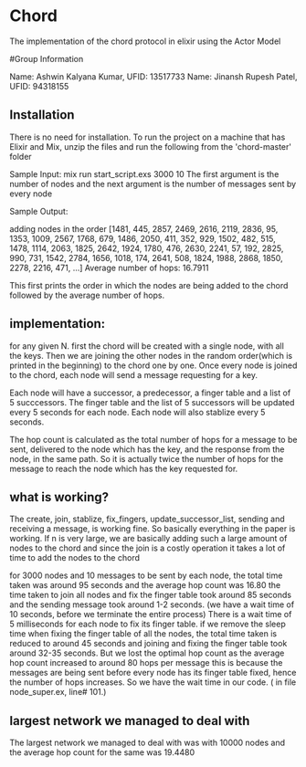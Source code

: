 # Chord

The implementation of the chord protocol in elixir using the Actor Model


#Group Information

Name: Ashwin Kalyana Kumar, UFID: 13517733
Name: Jinansh Rupesh Patel, UFID: 94318155 

## Installation

There is no need for installation.
To run the project on a machine that has Elixir and Mix, unzip the files and run the following
from the 'chord-master' folder

Sample Input: mix run start_script.exs 3000 10
The first argument is the number of nodes and the next argument is the number of messages sent by every node 

Sample Output: 

adding nodes in the order
[1481, 445, 2857, 2469, 2616, 2119, 2836, 95, 1353, 1009, 2567, 1768, 679, 1486,
 2050, 411, 352, 929, 1502, 482, 515, 1478, 1114, 2063, 1825, 2642, 1924, 1780,
 476, 2630, 2241, 57, 192, 2825, 990, 731, 1542, 2784, 1656, 1018, 174, 2641,
 508, 1824, 1988, 2868, 1850, 2278, 2216, 471, ...]
Average number of hops: 16.7911

This first prints the order in which the nodes are being added to the chord followed by the average number of hops.

## implementation:

for any given N. first the chord will be created with a single node, with all the keys.
Then we are joining the other nodes in the random order(which is printed in the beginning) to 
the chord one by one. Once every node is joined to the chord,
each node will send a message requesting for a key.

Each node will have a successor, a predecessor, a finger table and a list of 5 succcessors. 
The finger table and the list of 5 successors will be updated every 5 seconds for each node. Each node will also
stablize every 5 seconds. 

The hop count is calculated as the total number of hops for a message to be sent, delivered to the node which has the key,
and the response from the node, in the same path. So it is actually twice the number of hops for the message to 
reach the node which has the key requested for.


## what is working?


The create, join, stablize, fix_fingers, update_successor_list, sending and receiving a message, is working fine.
So basically everything in the paper is working. 
If n is very large, we are basically adding such a large amount of nodes to the chord and since 
the join is a costly operation it takes a lot of time to add the nodes to the chord

for 3000 nodes and 10 messages to be sent by each node, the total time taken was around 95 seconds and the average hop count was 16.80
the time taken to join all nodes and fix the finger table took around 85 seconds and the sending message took around 1-2 seconds. (we have 
a wait time of 10 seconds, before we terminate the entire process) 
There is a wait time of 5 milliseconds for each node to fix its finger table.
if we remove the sleep time when fixing the finger table of all the nodes, the total time taken is reduced to around 45 seconds
and joining and fixing the finger table took around 32-35 seconds. But we lost the optimal hop count as the average hop count increased to around 80 hops per message
this is because the messages are being sent before every node has its finger table fixed, hence the number of hops increases.
So we have the wait time in our code. ( in file node_super.ex, line# 101.)


## largest network we managed to deal with

The largest network we managed to deal with was with 10000 nodes and the average hop count for the same was 19.4480